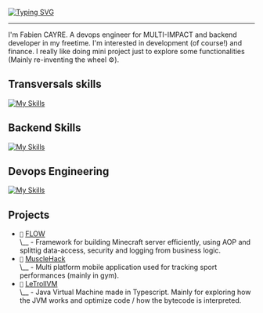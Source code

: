 [![Typing SVG](https://readme-typing-svg.demolab.com?font=Jetbrains+Mono&pause=500&color=4A8CFC&width=600&lines=Fabien+CAYRE;Backend+%7C+DevOps)](https://git.io/typing-svg)

---

I'm Fabien CAYRE. A devops engineer for MULTI-IMPACT and backend developer in my freetime. I'm interested in development (of course!) and finance. I really like doing mini project just to explore some functionalities (Mainly re-inventing the wheel ⚙️).

## Transversals skills

[![My Skills](https://skillicons.dev/icons?i=git,github,gitlab,githubactions,linux,md)](https://skillicons.dev)

## Backend Skills

[![My Skills](https://skillicons.dev/icons?i=cs,dotnet,java,spring,nodejs,ts)](https://skillicons.dev)

## Devops Engineering

[![My Skills](https://skillicons.dev/icons?i=kubernetes,helm,bash,py,powershell,docker,ansible)](https://skillicons.dev)

## Projects

- `🐣` [FLOW](https://github.com/Otomny/flow)<br>
    \\__ - Framework for building Minecraft server efficiently, using AOP and splittig data-access, security and logging from business logic.
- `🐥` [MuscleHack](https://github.com/ComminQ/MuscleHack)<br>
    \\__ - Multi platform mobile application used for tracking sport performances (mainly in gym).
- `🐥` [LeTrollVM](https://github.com/ComminQ/LeTrollVM)<br>
    \\__ - Java Virtual Machine made in Typescript. Mainly for exploring how the JVM works and optimize code / how the bytecode is interpreted.

<!--
**ComminQ/ComminQ** is a ✨ _special_ ✨ repository because its `README.md` (this file) appears on your GitHub profile.

Here are some ideas to get you started:

- 🔭 I’m currently working on ...
- 🌱 I’m currently learning ...
- 👯 I’m looking to collaborate on ...
- 🤔 I’m looking for help with ...
- 💬 Ask me about ...
- 📫 How to reach me: ...
- 😄 Pronouns: ...
- ⚡ Fun fact: ...
-->
